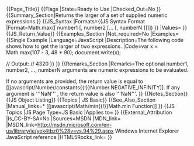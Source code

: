 {{Page_Title}}
{{Flags
|State=Ready to Use
|Checked_Out=No
}}
{{Summary_Section|Returns the larger of a set of supplied numeric expressions.}}
{{JS_Syntax
|Formats={{JS Syntax Format
|Format=Math.max([ number1 [, number2 [... [, numberN ]]]])
}}
|Values=
}}
{{JS_Return_Value}}
{{Examples_Section
|Not_required=No
|Examples={{Single Example
|Language=JavaScript
|Description=The following code shows how to get the larger of two expressions.
|Code=var x = Math.max(107 - 3,  48 * 90);
 document.write(x);
 
 // Output:
 // 4320
}}
}}
{{Remarks_Section
|Remarks=The optional number1, number2, ..., numberN arguments are numeric expressions to be evaluated.

If no arguments are provided, the return value is equal to [[javascript/Number/constants{{!}}Number.NEGATIVE_INFINITY]]. If any argument is '''NaN''' , the return value is also '''NaN'''.
}}
{{Notes_Section}}
{{JS Object Listing}}
{{Topics | JS Basic}}
{{See_Also_Section
|Manual_links=* [[javascript/Math/min{{!}}Math.min Function]]
}}
{{JS Topics
|JS Page Type=JS Basic
|Applies to=
}}
{{External_Attribution
|Is_CC-BY-SA=No
|Sources=MSDN
|MDN_link=
|MSDN_link=http://msdn.microsoft.com/en-us/library/ie/yek4tbz0%28v=vs.94%29.aspx Windows Internet Explorer JavaScript reference
|HTML5Rocks_link=
}}